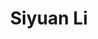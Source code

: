 ---
# Display name
title: Siyuan Li

# Username (this should match the folder name)
authors:
- siyuan

# Is this the primary user of the site?
superuser: false

# Role/position
role: PhD Graduate

# Organizations/Affiliations
organizations:
- name: University of Alberta
  url: ""

interests:
- Computer Vision

# Enter email to display Gravatar (if Gravatar enabled in Config)
email:

# Organizational groups that you belong to (for People widget)
#   Set this to `[]` or comment out if you are not using People widget.
user_groups:
- Lab Members
---